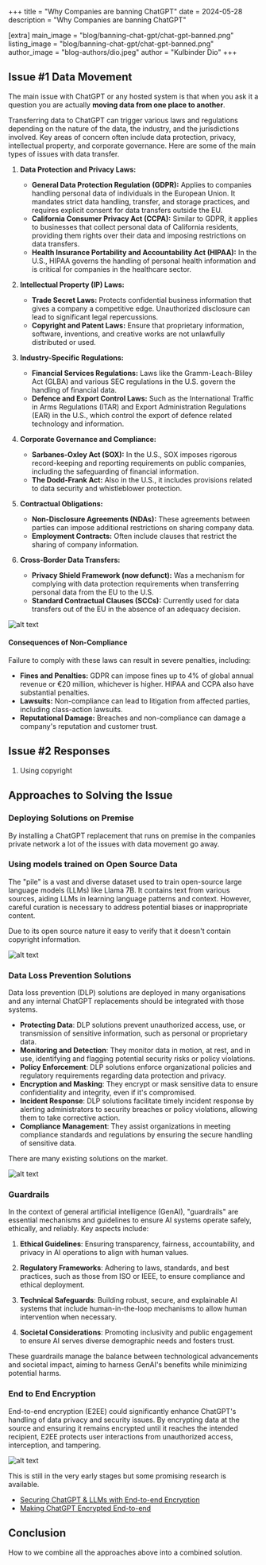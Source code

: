 +++
title = "Why Companies are banning ChatGPT"
date = 2024-05-28
description = "Why Companies are banning ChatGPT"

[extra]
main_image = "blog/banning-chat-gpt/chat-gpt-banned.png"
listing_image = "blog/banning-chat-gpt/chat-gpt-banned.png"
author_image = "blog-authors/dio.jpeg"
author = "Kulbinder Dio"
+++

## Issue #1 Data Movement

The main issue with ChatGPT or any hosted system is that when you ask it a question you are actually **moving data from one place to another**.

Transferring data to ChatGPT can trigger various laws and regulations depending on the nature of the data, the industry, and the jurisdictions involved. Key areas of concern often include data protection, privacy, intellectual property, and corporate governance. Here are some of the main types of issues with data transfer.

1. **Data Protection and Privacy Laws:**
   - **General Data Protection Regulation (GDPR):** Applies to companies handling personal data of individuals in the European Union. It mandates strict data handling, transfer, and storage practices, and requires explicit consent for data transfers outside the EU.
   - **California Consumer Privacy Act (CCPA):** Similar to GDPR, it applies to businesses that collect personal data of California residents, providing them rights over their data and imposing restrictions on data transfers.
   - **Health Insurance Portability and Accountability Act (HIPAA):** In the U.S., HIPAA governs the handling of personal health information and is critical for companies in the healthcare sector.

2. **Intellectual Property (IP) Laws:**
   - **Trade Secret Laws:** Protects confidential business information that gives a company a competitive edge. Unauthorized disclosure can lead to significant legal repercussions.
   - **Copyright and Patent Laws:** Ensure that proprietary information, software, inventions, and creative works are not unlawfully distributed or used.

3. **Industry-Specific Regulations:**
   - **Financial Services Regulations:** Laws like the Gramm-Leach-Bliley Act (GLBA) and various SEC regulations in the U.S. govern the handling of financial data.
   - **Defence and Export Control Laws:** Such as the International Traffic in Arms Regulations (ITAR) and Export Administration Regulations (EAR) in the U.S., which control the export of defence related technology and information.

4. **Corporate Governance and Compliance:**
   - **Sarbanes-Oxley Act (SOX):** In the U.S., SOX imposes rigorous record-keeping and reporting requirements on public companies, including the safeguarding of financial information.
   - **The Dodd-Frank Act:** Also in the U.S., it includes provisions related to data security and whistleblower protection.

5. **Contractual Obligations:**
   - **Non-Disclosure Agreements (NDAs):** These agreements between parties can impose additional restrictions on sharing company data.
   - **Employment Contracts:** Often include clauses that restrict the sharing of company information.

6. **Cross-Border Data Transfers:**
   - **Privacy Shield Framework (now defunct):** Was a mechanism for complying with data protection requirements when transferring personal data from the EU to the U.S.
   - **Standard Contractual Clauses (SCCs):** Currently used for data transfers out of the EU in the absence of an adequacy decision.

![alt text](regulation.png "Data Residency")

#### Consequences of Non-Compliance

Failure to comply with these laws can result in severe penalties, including:
   - **Fines and Penalties:** GDPR can impose fines up to 4% of global annual revenue or €20 million, whichever is higher. HIPAA and CCPA also have substantial penalties.
   - **Lawsuits:** Non-compliance can lead to litigation from affected parties, including class-action lawsuits.
   - **Reputational Damage:** Breaches and non-compliance can damage a company's reputation and customer trust.

## Issue #2 Responses

1. Using copyright

## Approaches to Solving the Issue

### Deploying Solutions on Premise

By installing a ChatGPT replacement that runs on premise in the companies private network a lot of the issues with data movement go away.

### Using models trained on Open Source Data

The "pile" is a vast and diverse dataset used to train open-source large language models (LLMs) like Llama 7B. It contains text from various sources, aiding LLMs in learning language patterns and context. However, careful curation is necessary to address potential biases or inappropriate content.

Due to its open source nature it easy to verify that it doesn't contain copyright information.

![alt text](the-pile.png "Data Residency")

### Data Loss Prevention Solutions

Data loss prevention (DLP) solutions are deployed in many organisations and any internal ChatGPT replacements should be integrated with those systems.

- **Protecting Data**: DLP solutions prevent unauthorized access, use, or transmission of sensitive information, such as personal or proprietary data.
- **Monitoring and Detection**: They monitor data in motion, at rest, and in use, identifying and flagging potential security risks or policy violations.
- **Policy Enforcement**: DLP solutions enforce organizational policies and regulatory requirements regarding data protection and privacy.
- **Encryption and Masking**: They encrypt or mask sensitive data to ensure confidentiality and integrity, even if it's compromised.
- **Incident Response**: DLP solutions facilitate timely incident response by alerting administrators to security breaches or policy violations, allowing them to take corrective action.
- **Compliance Management**: They assist organizations in meeting compliance standards and regulations by ensuring the secure handling of sensitive data.

There are many existing solutions on the market.

![alt text](dlp-software.png "Data Residency")

### Guardrails

In the context of general artificial intelligence (GenAI), "guardrails" are essential mechanisms and guidelines to ensure AI systems operate safely, ethically, and reliably. Key aspects include:

1. **Ethical Guidelines**: Ensuring transparency, fairness, accountability, and privacy in AI operations to align with human values.

2. **Regulatory Frameworks**: Adhering to laws, standards, and best practices, such as those from ISO or IEEE, to ensure compliance and ethical deployment.

3. **Technical Safeguards**: Building robust, secure, and explainable AI systems that include human-in-the-loop mechanisms to allow human intervention when necessary.

4. **Societal Considerations**: Promoting inclusivity and public engagement to ensure AI serves diverse demographic needs and fosters trust.

These guardrails manage the balance between technological advancements and societal impact, aiming to harness GenAI's benefits while minimizing potential harms.

### End to End Encryption

End-to-end encryption (E2EE) could significantly enhance ChatGPT's handling of data privacy and security issues. By encrypting data at the source and ensuring it remains encrypted until it reaches the intended recipient, E2EE protects user interactions from unauthorized access, interception, and tampering. 

![alt text](e2e.png "Data Residency")

This is still in the very early stages but some promising research is available.

- [Securing ChatGPT & LLMs with End-to-end Encryption](https://www.fhenix.io/securing-chatgpt-llms-with-end-to-end-encryption/)
- [Making ChatGPT Encrypted End-to-end](https://www.zama.ai/post/chatgpt-privacy-with-homomorphic-encryption)

## Conclusion

How to we combine all the approaches above into a combined solution.